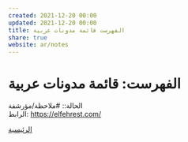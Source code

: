 ```yaml
---  
created: 2021-12-20 00:00  
updated: 2021-12-20 00:00  
title: الفهرست قائمة مدونات عربية  
share: true  
website: ar/notes  
---  
```

  
# الفهرست: قائمة مدونات عربية  
  
الحالة:: #ملاحظة/مؤرشفة  
الرابط: https://elfehrest.com/  
  
[الرئيسية](https://elfehrest.com/)  
